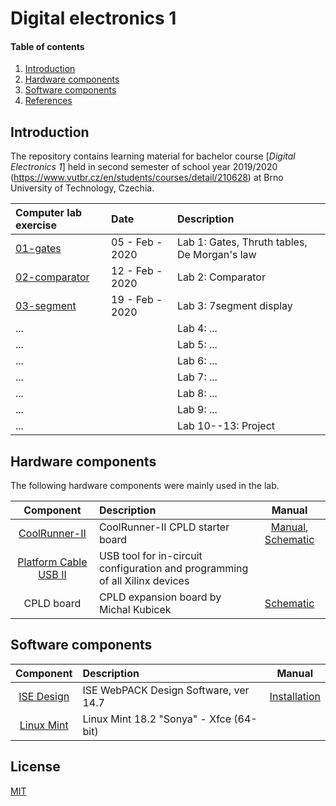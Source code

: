 # Digital electronics 1

#### Table of contents

1. [Introduction](#introduction)
2. [Hardware components](#hardware-components)
3. [Software components](#software-components)
4. [References](#references)


## Introduction

The repository contains learning material for bachelor course [*Digital Electronics 1*] held in second semester of school year 2019/2020 (https://www.vutbr.cz/en/students/courses/detail/210628) at Brno University of Technology, Czechia.

| **Computer lab exercise** | **Date** | **Description** |
| :-- | :-- | :-- |
| [01-gates](Labs/01-gates) | 05 - Feb - 2020 | Lab 1: Gates, Thruth tables, De Morgan's law |
| [02-comparator](Labs/02-comparator) |12 - Feb - 2020| Lab 2: Comparator |
| [03-segment](Labs/03-segment) |19 - Feb - 2020| Lab 3: 7segment display |
| ... || Lab 4: ... |
| ... || Lab 5: ... |
| ... || Lab 6: ... |
| ... || Lab 7: ... |
| ... || Lab 8: ... |
| ... || Lab 9: ... |
| ... || Lab 10--13: Project |


## Hardware components

The following hardware components were mainly used in the lab.

| **Component** | **Description** | **Manual** |
| :-: | :-- | :-: |
| [CoolRunner-II](https://store.digilentinc.com/coolrunner-ii-cpld-starter-board-limited-time/) | CoolRunner-II CPLD starter board | [Manual](docs/coolrunner-ii_rm.pdf), [Schematic](docs/coolrunner-ii_sch.pdf)
| [Platform Cable USB II](https://www.xilinx.com/products/boards-and-kits/hw-usb-ii-g.html) | USB tool for in-circuit configuration and programming of all Xilinx devices |
| CPLD board | CPLD expansion board by Michal Kubicek | [Schematic](Docs/cpld_expansion.pdf)



## Software components

| **Component** | **Description** | **Manual** |
| :-: | :-- | :-: |
| [ISE Design](https://www.xilinx.com/products/design-tools/ise-design-suite/ise-webpack.html) | ISE WebPACK Design Software, ver 14.7 | [Installation](https://github.com/tomas-fryza/Digital-electronics-1/wiki)
| [Linux Mint](https://linuxmint.com/download_all.php) | Linux Mint 18.2 "Sonya" - Xfce (64-bit) |

## License

[MIT](https://choosealicense.com/licenses/mit/)
